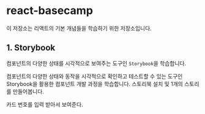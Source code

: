 # react-basecamp

이 저장소는 리액트의 기본 개념들을 학습하기 위한 저장소입니다.

## 1. Storybook
컴포넌트의 다양한 상태를 시각적으로 보여주는 도구인 `Storybook`을 학습합니다.

컴포넌트의 다양한 상태와 동작을 시각적으로 확인하고 테스트할 수 있는 도구인 Storybook을 활용한 컴포넌트 개발 과정을 학습합니다.
스토리북 설치 및 1개의 스토리를 만들어봅니다.

카드 번호를 입력 받아서 보여준다.